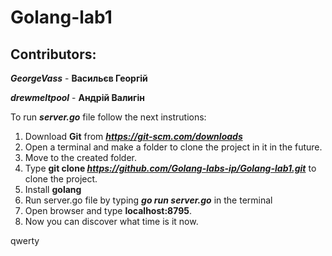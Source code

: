 # Golang-lab1
## Contributors:
***GeorgeVass*** - **Васильєв Георгій**

***drewmeltpool*** - **Андрій Валигін**

To run ***server.go*** file follow the next instrutions:

1. Download **Git** from ***https://git-scm.com/downloads***
2. Open a terminal and make a folder to clone the project in it in the future.
3. Move to the created folder. 
4. Type **git clone ***https://github.com/Golang-labs-ip/Golang-lab1.git***** to clone the project.
5. Install **golang**
6. Run server.go file by typing ***go run server.go*** in the terminal
7. Open browser and type **localhost:8795**.
8. Now you can discover what time is it now.
 
qwerty

